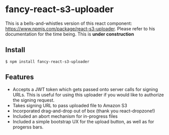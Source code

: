 fancy-react-s3-uploader
===========================

This is a bells-and-whistles version of this react component: https://www.npmjs.com/package/react-s3-uploader.
Please refer to his documentation for the time being. This is **under construction**

Install
-----------

    $ npm install fancy-react-s3-uploader


Features
-----------
 - Accepts a JWT token which gets passed onto server calls for signing URLs. This is useful for using this uploader if you would like to authorize the signing request.
 - Takes signing URL to pass uploaded file to Amazon S3
 - Incorporated drag-and-drop out of box (thank you react-dropzone!)
 - Included an abort mechanism for in-progress files
 - Included a simple bootstrap UX for the upload button, as well as for progerss bars.
 
 